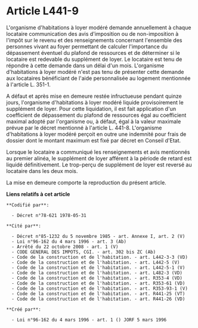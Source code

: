 # Article L441-9

L'organisme d'habitations à loyer modéré demande annuellement à chaque locataire communication des avis d'imposition ou de
non-imposition à l'impôt sur le revenu et des renseignements concernant l'ensemble des personnes vivant au foyer permettant
de calculer l'importance du dépassement éventuel du plafond de ressources et de déterminer si le locataire est redevable du
supplément de loyer. Le locataire est tenu de répondre à cette demande dans un délai d'un mois. L'organisme d'habitations à
loyer modéré n'est pas tenu de présenter cette demande aux locataires bénéficiant de l'aide personnalisée au logement
mentionnée à l'article L. 351-1.

A défaut et après mise en demeure restée infructueuse pendant quinze jours, l'organisme d'habitations à loyer modéré liquide
provisoirement le supplément de loyer. Pour cette liquidation, il est fait application d'un coefficient de dépassement du
plafond de ressources égal au coefficient maximal adopté par l'organisme ou, à défaut, égal à la valeur maximale prévue par
le décret mentionné à l'article L. 441-8. L'organisme d'habitations à loyer modéré perçoit en outre une indemnité pour frais
de dossier dont le montant maximum est fixé par décret en Conseil d'Etat.

Lorsque le locataire a communiqué les renseignements et avis mentionnés au premier alinéa, le supplément de loyer afférent à
la période de retard est liquidé définitivement. Le trop-perçu de supplément de loyer est reversé au locataire dans les deux
mois.

La mise en demeure comporte la reproduction du présent article.

**Liens relatifs à cet article**

	**Codifié par**:

	  - Décret n°78-621 1978-05-31

	**Cité par**:

	  - Décret n°85-1232 du 5 novembre 1985 - art. Annexe I, art. 2 (V)
	  - Loi n°96-162 du 4 mars 1996 - art. 3 (Ab)
	  - Arrêté du 22 octobre 2008 - art. 1 (V)
	  - CODE GENERAL DES IMPOTS, CGI. - art. 302 bis ZC (Ab)
	  - Code de la construction et de l'habitation. - art. L442-3-3 (VD)
	  - Code de la construction et de l'habitation. - art. L442-5 (V)
	  - Code de la construction et de l'habitation. - art. L442-5-1 (V)
	  - Code de la construction et de l'habitation. - art. L482-3 (VD)
	  - Code de la construction et de l'habitation. - art. R353-4 (VD)
	  - Code de la construction et de l'habitation. - art. R353-61 (VD)
	  - Code de la construction et de l'habitation. - art. R353-93-1 (V)
	  - Code de la construction et de l'habitation. - art. R441-25 (VT)
	  - Code de la construction et de l'habitation. - art. R441-26 (VD)

	**Créé par**:

	  - Loi n°96-162 du 4 mars 1996 - art. 1 () JORF 5 mars 1996
